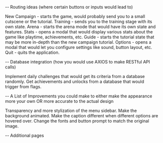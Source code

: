 -- Routing ideas (where certain buttons or inputs would lead to)

New Campaign - starts the game, would probably send you to a small cutscene or the tutorial.
Training - sends you to the training stage with its own state.
Arena - starts the arena mode that would have its own state and features.
Stats - opens a modal that would display various stats about the game like playtime, achievements, etc.
Guide - starts the tutorial state that may be more in-depth than the new campaign tutorial.
Options - opens a modal that would let you configure settings like sound, button layout, etc.
Quit - quits the application.

-- Database integration (how you would use AXIOS to make RESTful API calls)

Implement daily challenges that would get its criteria from a database randomly.
Get achievements and unlocks from a database that would trigger from flags. 

-- A List of Improvements you could make to either make the appearance more your own OR more accurate to the actual design

Transparency and more stylization of the menu sidebar.
Make the background animated.
Make the caption different when different options are hovered over.
Change the fonts and button prompt to match the original image.

-- Additional pages

